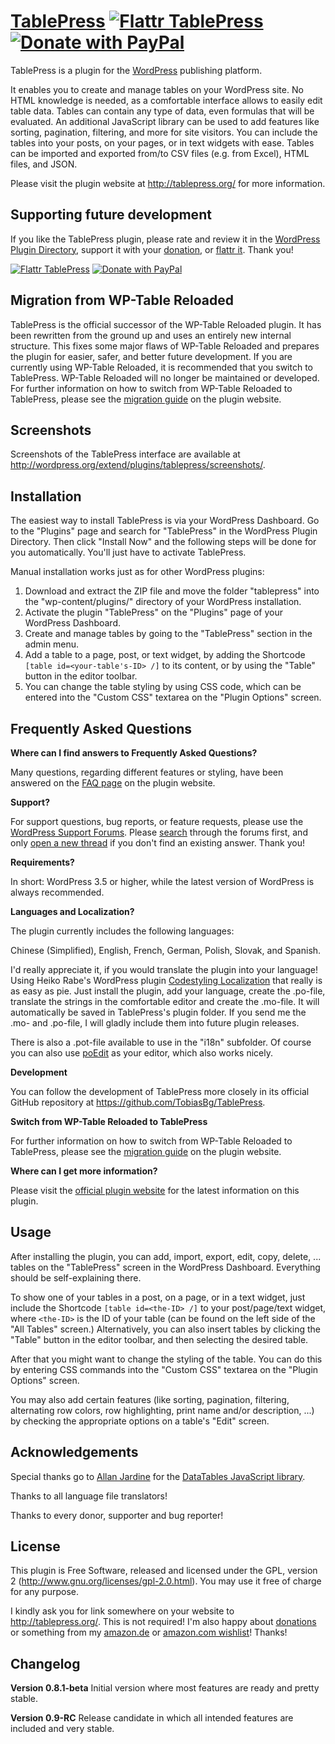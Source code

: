 # [TablePress](http://tablepress.org/) [![Flattr TablePress](http://api.flattr.com/button/flattr-badge-large.png)](http://flattr.com/thing/783658/TablePress) [![Donate with PayPal](https://www.paypal.com/en_US/i/btn/btn_donate_SM.gif)](https://www.paypal.com/cgi-bin/webscr?cmd=_s-xclick&hosted_button_id=5XDSNLGYWMVV2)

TablePress is a plugin for the [WordPress](http://wordpress.org/) publishing platform.

It enables you to create and manage tables on your WordPress site. No HTML knowledge is needed, as a comfortable interface allows to easily edit table data. Tables can contain any type of data, even formulas that will be evaluated. An additional JavaScript library can be used to add features like sorting, pagination, filtering, and more for site visitors. You can include the tables into your posts, on your pages, or in text widgets with ease. Tables can be imported and exported from/to CSV files (e.g. from Excel), HTML files, and JSON.

Please visit the plugin website at http://tablepress.org/ for more information.

## Supporting future development ##

If you like the TablePress plugin, please rate and review it in the [WordPress Plugin Directory](http://wordpress.org/support/view/plugin-reviews/tablepress), support it with your [donation](http://tablepress.org/donate/), or [flattr it](https://flattr.com/thing/783658/TablePress). Thank you!

[![Flattr TablePress](http://api.flattr.com/button/button-static-50x60.png)](http://flattr.com/thing/783658/TablePress) [![Donate with PayPal](https://www.paypal.com/en_US/i/btn/x-click-but04.gif)](https://www.paypal.com/cgi-bin/webscr?cmd=_s-xclick&hosted_button_id=5XDSNLGYWMVV2)

## Migration from WP-Table Reloaded ##

TablePress is the official successor of the WP-Table Reloaded plugin. It has been rewritten from the ground up and uses an entirely new internal structure. This fixes some major flaws of WP-Table Reloaded and prepares the plugin for easier, safer, and better future development.
If you are currently using WP-Table Reloaded, it is recommended that you switch to TablePress. WP-Table Reloaded will no longer be maintained or developed. For further information on how to switch from WP-Table Reloaded to TablePress, please see the [migration guide](http://tablepress.org/migration-from-wp-table-reloaded/) on the plugin website.

## Screenshots

Screenshots of the TablePress interface are available at http://wordpress.org/extend/plugins/tablepress/screenshots/.

## Installation

The easiest way to install TablePress is via your WordPress Dashboard. Go to the "Plugins" page and search for "TablePress" in the WordPress Plugin Directory. Then click "Install Now" and the following steps will be done for you automatically. You'll just have to activate TablePress.

Manual installation works just as for other WordPress plugins:

1. Download and extract the ZIP file and move the folder "tablepress" into the "wp-content/plugins/" directory of your WordPress installation.
1. Activate the plugin "TablePress" on the "Plugins" page of your WordPress Dashboard.
1. Create and manage tables by going to the "TablePress" section in the admin menu.
1. Add a table to a page, post, or text widget, by adding the Shortcode `[table id=<your-table's-ID> /]` to its content, or by using the "Table" button in the editor toolbar.
1. You can change the table styling by using CSS code, which can be entered into the "Custom CSS" textarea on the "Plugin Options" screen.

## Frequently Asked Questions

**Where can I find answers to Frequently Asked Questions?**

Many questions, regarding different features or styling, have been answered on the [FAQ page](http://tablepress.org/faq/) on the plugin website.

**Support?**

For support questions, bug reports, or feature requests, please use the [WordPress Support Forums](http://wordpress.org/support/plugin/tablepress). Please [search](http://wordpress.org/support/) through the forums first, and only [open a new thread](http://wordpress.org/support/plugin/tablepress) if you don't find an existing answer. Thank you!

**Requirements?**

In short: WordPress 3.5 or higher, while the latest version of WordPress is always recommended.

**Languages and Localization?**

The plugin currently includes the following languages:

Chinese (Simplified), English, French, German, Polish, Slovak, and Spanish.

I'd really appreciate it, if you would translate the plugin into your language! Using Heiko Rabe's WordPress plugin [Codestyling Localization](http://wordpress.org/extend/plugins/codestyling-localization/) that really is as easy as pie. Just install the plugin, add your language, create the .po-file, translate the strings in the comfortable editor and create the .mo-file. It will automatically be saved in TablePress's plugin folder. If you send me the .mo- and .po-file, I will gladly include them into future plugin releases.

There is also a .pot-file available to use in the "i18n" subfolder. Of course you can also use [poEdit](http://www.poedit.net/) as your editor, which also works nicely.

**Development**

You can follow the development of TablePress more closely in its official GitHub repository at https://github.com/TobiasBg/TablePress.

**Switch from WP-Table Reloaded to TablePress**

For further information on how to switch from WP-Table Reloaded to TablePress, please see the [migration guide](http://tablepress.org/migration-from-wp-table-reloaded/) on the plugin website.

**Where can I get more information?**

Please visit the [official plugin website](http://tablepress.org/) for the latest information on this plugin.

## Usage

After installing the plugin, you can add, import, export, edit, copy, delete, ... tables on the "TablePress" screen in the WordPress Dashboard.
Everything should be self-explaining there.

To show one of your tables in a post, on a page, or in a text widget, just include the Shortcode `[table id=<the-ID> /]` to your post/page/text widget, where `<the-ID>` is the ID of your table (can be found on the left side of the "All Tables" screen.)
Alternatively, you can also insert tables by clicking the "Table" button in the editor toolbar, and then selecting the desired table.

After that you might want to change the styling of the table. You can do this by entering CSS commands into the "Custom CSS" textarea on the "Plugin Options" screen.

You may also add certain features (like sorting, pagination, filtering, alternating row colors, row highlighting, print name and/or description, ...) by checking the appropriate options on a table's "Edit" screen.

## Acknowledgements

Special thanks go to [Allan Jardine](http://www.sprymedia.co.uk/) for the [DataTables JavaScript library](http://www.datatables.net/).

Thanks to all language file translators!

Thanks to every donor, supporter and bug reporter!

## License

This plugin is Free Software, released and licensed under the GPL, version 2 (http://www.gnu.org/licenses/gpl-2.0.html).
You may use it free of charge for any purpose.

I kindly ask you for link somewhere on your website to http://tablepress.org/. This is not required!
I'm also happy about [donations](http://tablepress.org/donate/) or something from my [amazon.de](http://tablepress.org/wishlist-de/) or [amazon.com wishlist](http://tablepress.org/wishlist-us/)! Thanks!

## Changelog

**Version 0.8.1-beta**
Initial version where most features are ready and pretty stable.

**Version 0.9-RC**
Release candidate in which all intended features are included and very stable.